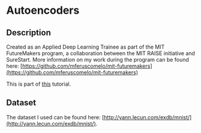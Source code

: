 # Autoencoders

## Description
Created as an Applied Deep Learning Trainee as part of the MIT FutureMakers program, a collaboration between the MIT RAISE initiative and SureStart. More information on my work during the program can be found here: [https://github.com/mferuscomelo/mit-futuremakers](https://github.com/mferuscomelo/mit-futuremakers)

This is part of [this](https://blog.keras.io/building-autoencoders-in-keras.html) tutorial.

## Dataset
The dataset I used can be found here: [http://yann.lecun.com/exdb/mnist/](http://yann.lecun.com/exdb/mnist/).